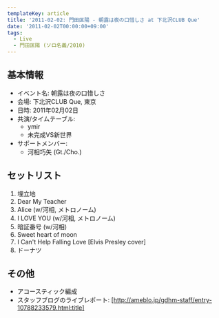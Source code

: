 ```yaml
---
templateKey: article
title: '2011-02-02: 門田匡陽 - 朝露は夜の口惜しさ at 下北沢CLUB Que'
date: '2011-02-02T00:00:00+09:00'
tags:
  - Live
  - 門田匡陽 (ソロ名義/2010)
---
```

## 基本情報

* イベント名: 朝露は夜の口惜しさ
* 会場: 下北沢CLUB Que, 東京
* 日時: 2011年02月02日
* 共演/タイムテーブル:
  * ymir
  * 未完成VS新世界 
* サポートメンバー:
  * 河相巧矢 (Gt./Cho.)

## セットリスト

1. 埋立地
1. Dear My Teacher
1. Alice (w/河相, メトロノーム)
1. I LOVE YOU (w/河相, メトロノーム)
1. 暗証番号 (w/河相)
1. Sweet heart of moon
1. I Can't Help Falling Love [Elvis Presley cover]
1. ドーナツ

## その他

* アコースティック編成
* スタッフブログのライブレポート: [http://ameblo.jp/gdhm-staff/entry-10788233579.html:title]
